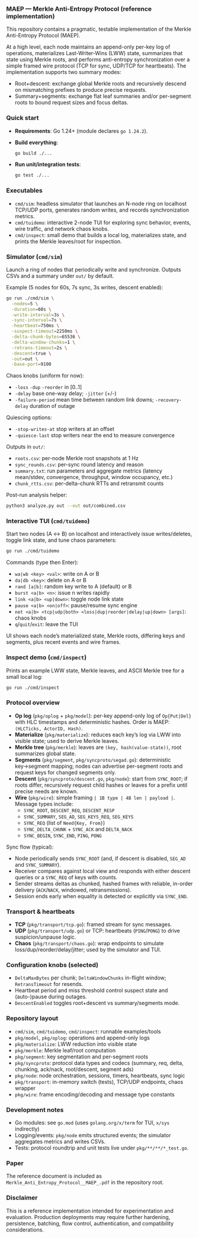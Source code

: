 ### MAEP — Merkle Anti-Entropy Protocol (reference implementation)

This repository contains a pragmatic, testable implementation of the Merkle Anti-Entropy Protocol (MAEP).

At a high level, each node maintains an append-only per-key log of operations, materializes Last-Writer-Wins (LWW) state, summarizes that state using Merkle roots, and performs anti-entropy synchronization over a simple framed wire protocol (TCP for sync, UDP/TCP for heartbeats). The implementation supports two summary modes:

- Root+descent: exchange global Merkle roots and recursively descend on mismatching prefixes to produce precise requests.
- Summary+segments: exchange flat leaf summaries and/or per-segment roots to bound request sizes and focus deltas.


### Quick start

- **Requirements**: Go 1.24+ (module declares `go 1.24.2`).

- **Build everything**:

  ```bash
  go build ./...
  ```

- **Run unit/integration tests**:

  ```bash
  go test ./...
  ```


### Executables

- `cmd/sim`: headless simulator that launches an N-node ring on localhost TCP/UDP ports, generates random writes, and records synchronization metrics.
- `cmd/tuidemo`: interactive 2-node TUI for exploring sync behavior, events, wire traffic, and network chaos knobs.
- `cmd/inspect`: small demo that builds a local log, materializes state, and prints the Merkle leaves/root for inspection.


### Simulator (`cmd/sim`)

Launch a ring of nodes that periodically write and synchronize. Outputs CSVs and a summary under `out/` by default.

Example (5 nodes for 60s, 7s sync, 3s writes, descent enabled):

```bash
go run ./cmd/sim \
  -nodes=5 \
  -duration=60s \
  -write-interval=3s \
  -sync-interval=7s \
  -heartbeat=750ms \
  -suspect-timeout=2250ms \
  -delta-chunk-bytes=65536 \
  -delta-window-chunks=1 \
  -retrans-timeout=2s \
  -descent=true \
  -out=out \
  -base-port=9100
```

Chaos knobs (uniform for now):

- `-loss` `-dup` `-reorder` in [0..1]
- `-delay` base one-way delay; `-jitter` (+/-)
- `-failure-period` mean time between random link downs; `-recovery-delay` duration of outage

Quiescing options:

- `-stop-writes-at` stop writers at an offset
- `-quiesce-last` stop writers near the end to measure convergence

Outputs in `out/`:

- `roots.csv`: per-node Merkle root snapshots at 1 Hz
- `sync_rounds.csv`: per-sync round latency and reason
- `summary.txt`: run parameters and aggregate metrics (latency mean/stdev, convergence, throughput, window occupancy, etc.)
- `chunk_rtts.csv`: per-delta-chunk RTTs and retransmit counts

Post-run analysis helper:

```bash
python3 analyze.py out --out out/combined.csv
```


### Interactive TUI (`cmd/tuidemo`)

Start two nodes (A ↔ B) on localhost and interactively issue writes/deletes, toggle link state, and tune chaos parameters:

```bash
go run ./cmd/tuidemo
```

Commands (type then Enter):

- `wa|wb <key> <val>`: write on A or B
- `da|db <key>`: delete on A or B
- `rand [a|b]`: random key write to A (default) or B
- `burst <a|b> <n>`: issue n writes rapidly
- `link <a|b> <up|down>`: toggle node link state
- `pause <a|b> <on|off>`: pause/resume sync engine
- `net <a|b> <tcp|udp|both> <loss|dup|reorder|delay|up|down> [args]`: chaos knobs
- `q`/`quit`/`exit`: leave the TUI

UI shows each node’s materialized state, Merkle roots, differing keys and segments, plus recent events and wire frames.


### Inspect demo (`cmd/inspect`)

Prints an example LWW state, Merkle leaves, and ASCII Merkle tree for a small local log:

```bash
go run ./cmd/inspect
```


### Protocol overview

- **Op log** (`pkg/oplog` + `pkg/model`): per-key append-only log of `Op{Put|Del}` with HLC timestamps and deterministic hashes. Order is MAEP: `(HLCTicks, ActorID, Hash)`.
- **Materialize** (`pkg/materialize`): reduces each key’s log via LWW into visible state; used to derive Merkle leaves.
- **Merkle tree** (`pkg/merkle`): leaves are `(key, hash(value-state))`, root summarizes global state.
- **Segments** (`pkg/segment`, `pkg/syncproto/segad.go`): deterministic key→segment mapping; nodes can advertise per-segment roots and request keys for changed segments only.
- **Descent** (`pkg/syncproto/descent.go`, `pkg/node`): start from `SYNC_ROOT`; if roots differ, recursively request child hashes or leaves for a prefix until precise needs are known.
- **Wire** (`pkg/wire`): simple framing `| 1B type | 4B len | payload |`. Message types include:
  - `SYNC_ROOT`, `DESCENT_REQ`, `DESCENT_RESP`
  - `SYNC_SUMMARY`, `SEG_AD`, `SEG_KEYS_REQ`, `SEG_KEYS`
  - `SYNC_REQ` (list of `Need{Key, From}`)
  - `SYNC_DELTA_CHUNK` + `SYNC_ACK` and `DELTA_NACK`
  - `SYNC_BEGIN`, `SYNC_END`, `PING`, `PONG`

Sync flow (typical):

- Node periodically sends `SYNC_ROOT` (and, if descent is disabled, `SEG_AD` and `SYNC_SUMMARY`).
- Receiver compares against local view and responds with either descent queries or a `SYNC_REQ` of keys with counts.
- Sender streams deltas as chunked, hashed frames with reliable, in-order delivery (`ACK`/`NACK`, windowed, retransmissions).
- Session ends early when equality is detected or explicitly via `SYNC_END`.


### Transport & heartbeats

- **TCP** (`pkg/transport/tcp.go`): framed stream for sync messages.
- **UDP** (`pkg/transport/udp.go`) or TCP: heartbeats (`PING`/`PONG`) to drive suspicion/unpause logic.
- **Chaos** (`pkg/transport/chaos.go`): wrap endpoints to simulate loss/dup/reorder/delay/jitter; used by the simulator and TUI.


### Configuration knobs (selected)

- `DeltaMaxBytes` per chunk; `DeltaWindowChunks` in-flight window; `RetransTimeout` for resends.
- Heartbeat period and miss threshold control suspect state and (auto-)pause during outages.
- `DescentEnabled` toggles root+descent vs summary/segments mode.


### Repository layout

- `cmd/sim`, `cmd/tuidemo`, `cmd/inspect`: runnable examples/tools
- `pkg/model`, `pkg/oplog`: operations and append-only logs
- `pkg/materialize`: LWW reduction into visible state
- `pkg/merkle`: Merkle leaf/root computation
- `pkg/segment`: key segmentation and per-segment roots
- `pkg/syncproto`: protocol data types and codecs (summary, req, delta, chunking, ack/nack, root/descent, segment ads)
- `pkg/node`: node orchestration, sessions, timers, heartbeats, sync logic
- `pkg/transport`: in-memory switch (tests), TCP/UDP endpoints, chaos wrapper
- `pkg/wire`: frame encoding/decoding and message type constants


### Development notes

- Go modules: see `go.mod` (uses `golang.org/x/term` for TUI, `x/sys` indirectly)
- Logging/events: `pkg/node` emits structured events; the simulator aggregates metrics and writes CSVs.
- Tests: protocol roundtrip and unit tests live under `pkg/**/**/*_test.go`.


### Paper

The reference document is included as `Merkle_Anti_Entropy_Protocol__MAEP_.pdf` in the repository root.


### Disclaimer

This is a reference implementation intended for experimentation and evaluation. Production deployments may require further hardening, persistence, batching, flow control, authentication, and compatibility considerations.


